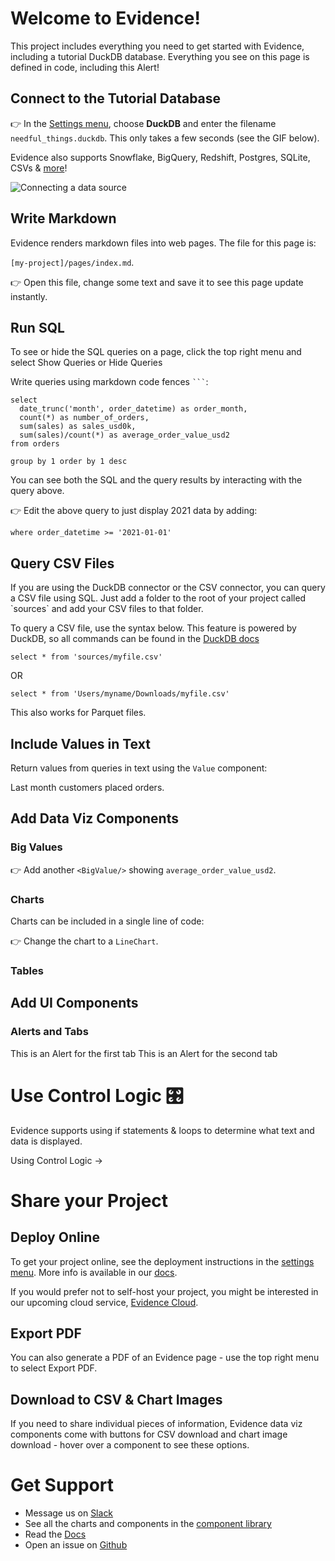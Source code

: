 # Welcome to Evidence!

<Alert status=success>
This project includes everything you need to get started with Evidence, including a tutorial DuckDB database. Everything you see on this page is defined in code, including this Alert!
</Alert>

## Connect to the Tutorial Database

👉 In the [Settings menu](/settings), choose **DuckDB** and enter the filename `needful_things.duckdb`. This only takes a few seconds (see the GIF below).

Evidence also supports Snowflake, BigQuery, Redshift, Postgres, SQLite, CSVs & [more](https://docs.evidence.dev/core-concepts/data-sources/#how-to-query-a-csv-file)!

![Connecting a data source](connect-data-source.gif)

## Write Markdown

Evidence renders markdown files into web pages. The file for this page is:

`[my-project]/pages/index.md`.

👉 Open this file, change some text and save it to see this page update instantly.


## Run SQL

<Alert status=info>
To see or hide the SQL queries on a page, click the top right menu and select Show Queries or Hide Queries
</Alert>

Write queries using markdown code fences ` ``` `:

```orders_by_month
select
  date_trunc('month', order_datetime) as order_month,
  count(*) as number_of_orders,
  sum(sales) as sales_usd0k,
  sum(sales)/count(*) as average_order_value_usd2
from orders

group by 1 order by 1 desc
```

You can see both the SQL and the query results by interacting with the query above.

👉 Edit the above query to just display 2021 data by adding:

`where order_datetime >= '2021-01-01'`

## Query CSV Files
<Alert status=info>
If you are using the DuckDB connector or the CSV connector, you can query a CSV file using SQL. Just add a folder to the root of your project called `sources` and add your CSV files to that folder.
</Alert>

To query a CSV file, use the syntax below. This feature is powered by DuckDB, so all commands can be found in the [DuckDB docs](https://duckdb.org/docs/sql/query_syntax/select)

`select * from 'sources/myfile.csv'`

OR

`select * from 'Users/myname/Downloads/myfile.csv'`

This also works for Parquet files.

## Include Values in Text

Return values from queries in text using the `Value` component:

Last month customers placed **<Value data={orders_by_month} column=number_of_orders/>** orders.

## Add Data Viz Components

### Big Values
<BigValue data={orders_by_month} value=sales_usd0k />
<BigValue data={orders_by_month} value=number_of_orders />

👉 Add another `<BigValue/>` showing `average_order_value_usd2`.

### Charts

Charts can be included in a single line of code:

<BarChart data={orders_by_month} y=sales_usd0k title = 'Sales by Month, USD' />

👉 Change the chart to a `LineChart`.

### Tables

<DataTable data={orders_by_month}/>

## Add UI Components

### Alerts and Tabs

<Tabs>
    <Tab label="First Tab">
      <Alert status=warning>
      This is an Alert for the first tab
      </Alert>
    </Tab>
    <Tab label="Second Tab">
      <Alert status=danger>
      This is an Alert for the second tab
      </Alert>    
    </Tab>
</Tabs>

# Use Control Logic 🎛️

Evidence supports using if statements & loops to determine what text and data is displayed.

<BigLink href="/control-logic">Using Control Logic &rarr;</BigLink>

# Share your Project

## Deploy Online
To get your project online, see the deployment instructions in the [settings menu](/settings). More info is available in our [docs](https://docs.evidence.dev/deployment/overview).

If you would prefer not to self-host your project, you might be interested in our upcoming cloud service, [Evidence Cloud](https://du3tapwtcbi.typeform.com/to/kwp7ZD3q).

## Export PDF
You can also generate a PDF of an Evidence page - use the top right menu to select Export PDF.

## Download to CSV & Chart Images
If you need to share individual pieces of information, Evidence data viz components come with buttons for CSV download and chart image download - hover over a component to see these options.

# Get Support 

- Message us on [Slack](https://join.slack.com/t/evidencedev/shared_invite/zt-uda6wp6a-hP6Qyz0LUOddwpXW5qG03Q)
- See all the charts and components in the [component library](https://docs.evidence.dev/components/all-components)
- Read the [Docs](https://docs.evidence.dev/)
- Open an issue on [Github](https://github.com/evidence-dev/evidence)
